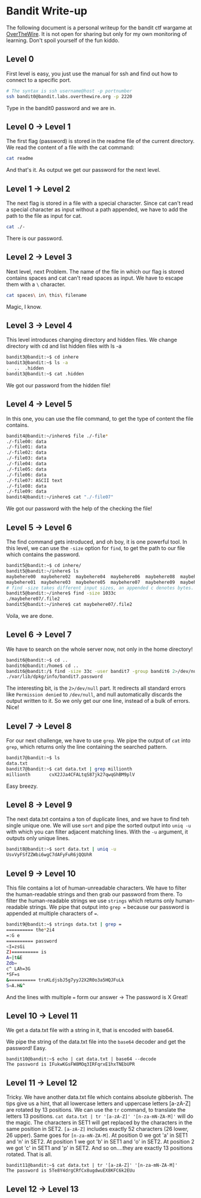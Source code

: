 # Bandit Write-up

The following document is a personal writeup for the bandit ctf wargame at [OverTheWire](https://overthewire.org/wargames/bandit/). It is not open for sharing but only for my own monitoring of learning. Don't spoil yourself of the fun kiddo.

## Level 0
First level is easy, you just use the manual for ssh and find out how to connect to a specific port.
```bash
# The syntax is ssh username@host -p portnumber
ssh bandit0@bandit.labs.overthewire.org -p 2220
```
Type in the bandit0 password and we are in.

## Level 0 -> Level 1
The first flag (password) is stored in the readme file of the current directory.
We read the content of a file with the cat command:
```bash
cat readme
```
And that's it. As output we get our password for the next level.

## Level 1 -> Level 2
The next flag is stored in a file with a special character. Since cat can't read a special character as input without a path appended, we have to add the path to the file as input for cat.
```bash
cat ./-
```
There is our password.

## Level 2 -> Level 3
Next level, next Problem. The name of the file in which our flag is stored contains spaces and cat can't read spaces as input. We have to escape them with a ```\``` character.
```bash
cat spaces\ in\ this\ filename
```
Magic, I know.

## Level 3 -> Level 4
This level introduces changing directory and hidden files. We change directory with cd and list hidden files with ls -a
```bash
bandit3@bandit:~$ cd inhere
bandit3@bandit:~$ ls -a
.  ..  .hidden
bandit3@bandit:~$ cat .hidden
```
We got our password from the hidden file!

## Level 4 -> Level 5
In this one, you can use the file command, to get the type of content the file contains.
```bash
bandit4@bandit:~/inhere$ file ./-file*
./-file00: data
./-file01: data
./-file02: data
./-file03: data
./-file04: data
./-file05: data
./-file06: data
./-file07: ASCII text
./-file08: data
./-file09: data
bandit4@bandit:~/inhere$ cat "./-file07"
```
We got our password with the help of the checking the file!

## Level 5 -> Level 6
The find command gets introduced, and oh boy, it is one powerful tool.
In this level, we can use the ```-size``` option for ```find```, to get the path to our file which contains the password.
```bash
bandit5@bandit:~$ cd inhere/
bandit5@bandit:~/inhere$ ls
maybehere00  maybehere02  maybehere04  maybehere06  maybehere08  maybehere10  maybehere12  maybehere14  maybehere16  maybehere18
maybehere01  maybehere03  maybehere05  maybehere07  maybehere09  maybehere11  maybehere13  maybehere15  maybehere17  maybehere19
# find -size takes different input sizes, an appended c denotes bytes. Check the man page,your best friend!
bandit5@bandit:~/inhere$ find -size 1033c
./maybehere07/.file2
bandit5@bandit:~/inhere$ cat maybehere07/.file2
```
Voila, we are done.

## Level 6 -> Level 7
We have to search on the whole server now, not only in the home directory!
```bash
bandit6@bandit:~$ cd ..
bandit6@bandit:/home$ cd ..
bandit6@bandit:/$ find -size 33c -user bandit7 -group bandit6 2>/dev/null
./var/lib/dpkg/info/bandit7.password
```
The interesting bit, is the ```2>/dev/null``` part. It redirects all standard errors like ```Permission denied``` to ```/dev/null```, and null automatically discards the output written to it.
So we only get our one line, instead of a bulk of errors.
Nice!

## Level 7 -> Level 8
For our next challenge, we have to use ```grep```. We pipe the output of ```cat``` into ```grep```, which returns only the line containing the searched pattern.
```bash
bandit7@bandit:~$ ls
data.txt
bandit7@bandit:~$ cat data.txt | grep millionth
millionth       cvX2JJa4CFALtqS87jk27qwqGhBM9plV
```
Easy breezy.

## Level 8 -> Level 9
The next data.txt contains a ton of duplicate lines, and we have to find teh single unique one.
We will use ```sort``` and pipe the sorted output into ```uniq -u``` with which you can filter adjacent matching lines. With the ```-u``` argument, it outputs only unique lines.
```bash
bandit8@bandit:~$ sort data.txt | uniq -u
UsvVyFSfZZWbi6wgC7dAFyFuR6jQQUhR
```

## Level 9 -> Level 10
This file contains a lot of human-unreadable characters. We have to filter the human-readable strings and then grab our password from there.
To filter the human-readable strings we use ```strings``` which returns only human-readable strings. We pipe that output into ```grep =``` because our password is appended at multiple characters of ```=```.
```bash
bandit9@bandit:~$ strings data.txt | grep =
========== the*2i4
=:G e
========== password
<I=zsGi
Z)========== is
A=|t&E
Zdb=
c^ LAh=3G
*SF=s
&========== truKLdjsbJ5g7yyJ2X2R0o3a5HQJFuLk
S=A.H&^
```
And the lines with multiple ```=``` form our answer -> The password is X
Great!

## Level 10 -> Level 11
We get a data.txt file with a string in it, that is encoded with base64.

We pipe the string of the data.txt file into the ```base64``` decoder and get the password! Easy.
```
bandit10@bandit:~$ echo | cat data.txt | base64 --decode
The password is IFukwKGsFW8MOq3IRFqrxE1hxTNEbUPR
```
## Level 11 -> Level 12
Tricky. We have another data.txt file which contains absolute gibberish. The tips give us a hint, that all lowercase letters and uppercase letters [a-zA-Z] are rotated by 13 positions.
We can use the ```tr``` command, to translate the letters 13 positions.
```cat data.txt | tr '[a-zA-Z]' '[n-za-mN-ZA-M]'``` will do the magic. The characters in SET1 will get replaced by the characters in the same position in SET2. ```[a-zA-Z]``` includes exactly 52 characters (26 lower, 26 upper). Same goes for ```[n-za-mN-ZA-M]```.
At position 0 we got 'a' in SET1 and 'n' in SET2.
At position 1 we got 'b' in SET1 and 'o' in SET2.
At position 2 we got 'c' in SET1 and 'p' in SET2.
And so on....they are exactly 13 positions rotated. That is all.

```
bandit11@bandit:~$ cat data.txt | tr '[a-zA-Z]' '[n-za-mN-ZA-M]'
The password is 5Te8Y4drgCRfCx8ugdwuEX8KFC6k2EUu
```

## Level 12 -> Level 13


